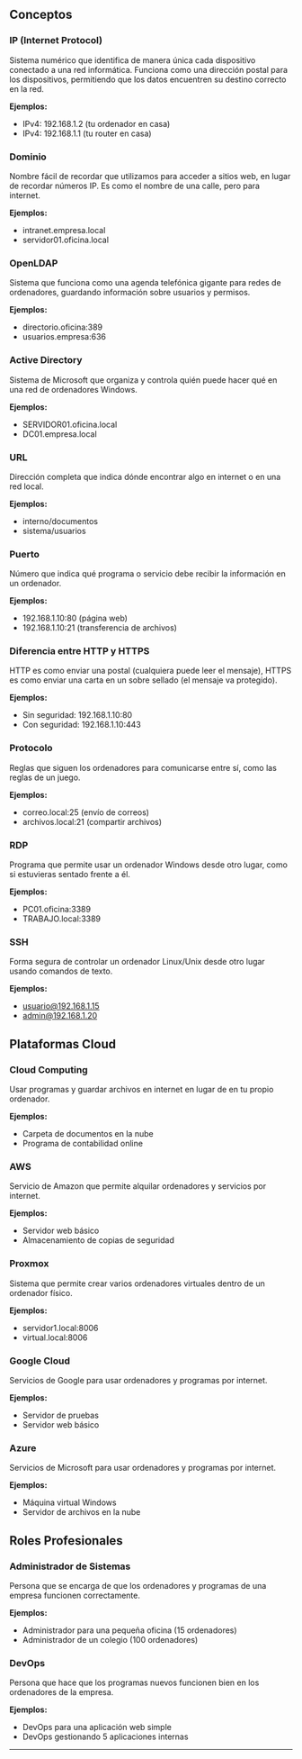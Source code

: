 
## Conceptos 


### IP (Internet Protocol)
Sistema numérico que identifica de manera única cada dispositivo conectado a una red informática. Funciona como una dirección postal para los dispositivos, permitiendo que los datos encuentren su destino correcto en la red.

**Ejemplos:**
- IPv4: 192.168.1.2 (tu ordenador en casa)
- IPv4: 192.168.1.1 (tu router en casa)

### Dominio
Nombre fácil de recordar que utilizamos para acceder a sitios web, en lugar de recordar números IP. Es como el nombre de una calle, pero para internet.

**Ejemplos:**
- intranet.empresa.local
- servidor01.oficina.local

### OpenLDAP
Sistema que funciona como una agenda telefónica gigante para redes de ordenadores, guardando información sobre usuarios y permisos.

**Ejemplos:**
- directorio.oficina:389
- usuarios.empresa:636

### Active Directory
Sistema de Microsoft que organiza y controla quién puede hacer qué en una red de ordenadores Windows.

**Ejemplos:**
- SERVIDOR01.oficina.local
- DC01.empresa.local

### URL
Dirección completa que indica dónde encontrar algo en internet o en una red local.

**Ejemplos:**
- interno/documentos
- sistema/usuarios

### Puerto
Número que indica qué programa o servicio debe recibir la información en un ordenador.

**Ejemplos:**
- 192.168.1.10:80 (página web)
- 192.168.1.10:21 (transferencia de archivos)

### Diferencia entre HTTP y HTTPS
HTTP es como enviar una postal (cualquiera puede leer el mensaje), HTTPS es como enviar una carta en un sobre sellado (el mensaje va protegido).

**Ejemplos:**
- Sin seguridad: 192.168.1.10:80
- Con seguridad: 192.168.1.10:443

### Protocolo
Reglas que siguen los ordenadores para comunicarse entre sí, como las reglas de un juego.

**Ejemplos:**
- correo.local:25 (envío de correos)
- archivos.local:21 (compartir archivos)

### RDP
Programa que permite usar un ordenador Windows desde otro lugar, como si estuvieras sentado frente a él.

**Ejemplos:**
- PC01.oficina:3389
- TRABAJO.local:3389

### SSH
Forma segura de controlar un ordenador Linux/Unix desde otro lugar usando comandos de texto.

**Ejemplos:**
- usuario@192.168.1.15
- admin@192.168.1.20

## Plataformas Cloud

### Cloud Computing
Usar programas y guardar archivos en internet en lugar de en tu propio ordenador.

**Ejemplos:**
- Carpeta de documentos en la nube
- Programa de contabilidad online

### AWS
Servicio de Amazon que permite alquilar ordenadores y servicios por internet.

**Ejemplos:**
- Servidor web básico
- Almacenamiento de copias de seguridad

### Proxmox
Sistema que permite crear varios ordenadores virtuales dentro de un ordenador físico.

**Ejemplos:**
- servidor1.local:8006
- virtual.local:8006

### Google Cloud
Servicios de Google para usar ordenadores y programas por internet.

**Ejemplos:**
- Servidor de pruebas
- Servidor web básico

### Azure
Servicios de Microsoft para usar ordenadores y programas por internet.

**Ejemplos:**
- Máquina virtual Windows
- Servidor de archivos en la nube

## Roles Profesionales

### Administrador de Sistemas
Persona que se encarga de que los ordenadores y programas de una empresa funcionen correctamente.

**Ejemplos:**
- Administrador para una pequeña oficina (15 ordenadores)
- Administrador de un colegio (100 ordenadores)

### DevOps
Persona que hace que los programas nuevos funcionen bien en los ordenadores de la empresa.

**Ejemplos:**
- DevOps para una aplicación web simple
- DevOps gestionando 5 aplicaciones internas

---

